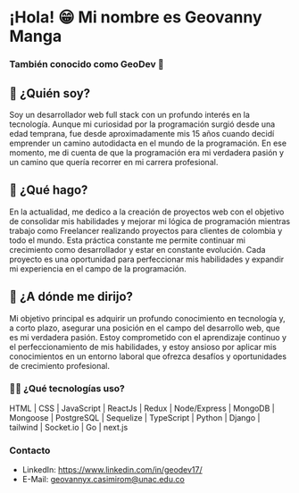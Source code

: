 <!-- Encabezado -->
# ¡Hola! 😁 Mi nombre es Geovanny Manga
### También conocido como GeoDev 👀

<!-- Sección de presentación -->
## 💭 ¿Quién soy?
Soy un desarrollador web full stack con un profundo interés en la tecnología. Aunque mi curiosidad por la programación surgió desde una edad temprana, fue desde aproximadamente mis 15 años cuando decidí emprender un camino autodidacta en el mundo de la programación. En ese momento, me di cuenta de que la programación era mi verdadera pasión y un camino que quería recorrer en mi carrera profesional.

<!-- Sección de proyectos -->
## 🤺 ¿Qué hago?
En la actualidad, me dedico a la creación de proyectos web con el objetivo de consolidar mis habilidades y mejorar mi lógica de programación mientras trabajo como Freelancer realizando proyectos para clientes de colombia y todo el mundo. Esta práctica constante me permite continuar mi crecimiento como desarrollador y estar en constante evolución. Cada proyecto es una oportunidad para perfeccionar mis habilidades y expandir mi experiencia en el campo de la programación.

<!-- Sección de objetivos -->
## 🚀 ¿A dónde me dirijo?
Mi objetivo principal es adquirir un profundo conocimiento en tecnología y, a corto plazo, asegurar una posición en el campo del desarrollo web, que es mi verdadera pasión. Estoy comprometido con el aprendizaje continuo y el perfeccionamiento de mis habilidades, y estoy ansioso por aplicar mis conocimientos en un entorno laboral que ofrezca desafíos y oportunidades de crecimiento profesional.

<!-- Sección de tecnologías -->
### 🧑‍💻 ¿Qué tecnologías uso?
HTML | CSS | JavaScript | ReactJs | Redux | Node/Express | MongoDB | Mongoose | PostgreSQL | Sequelize | TypeScript | Python | Django | tailwind | Socket.io | Go | next.js

<!-- Sección de contacto -->
### Contacto
- LinkedIn: https://www.linkedin.com/in/geodev17/
- E-Mail: geovannyx.casimirom@unac.edu.co
